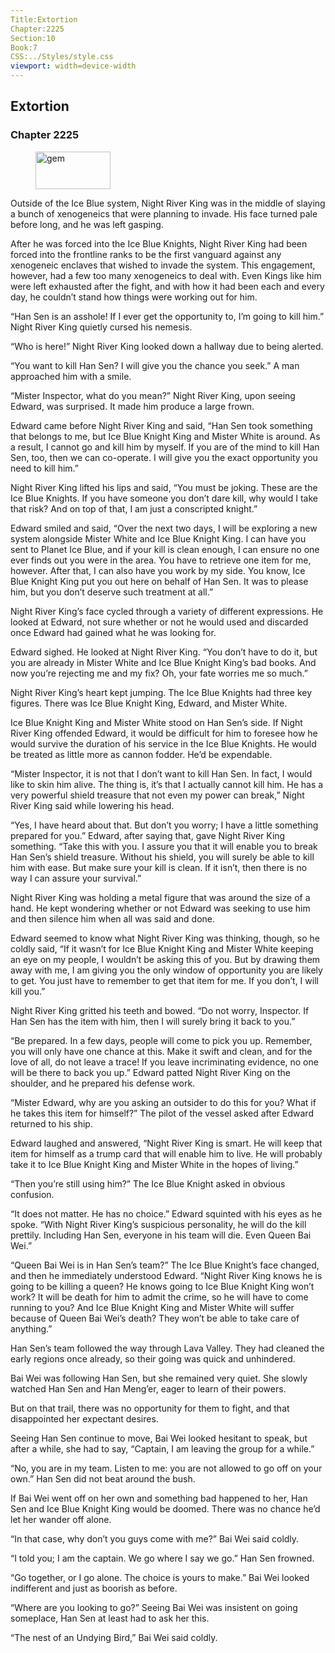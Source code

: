 ```yaml
---
Title:Extortion 
Chapter:2225 
Section:10 
Book:7 
CSS:../Styles/style.css 
viewport: width=device-width
---
```

  
## Extortion
### Chapter 2225
  
<figure>
	<img src="../Images/gem.gif" alt="gem" id="gem" width="120" height="60" />
</figure>
  

  
Outside of the Ice Blue system, Night River King was in the middle of slaying a bunch of xenogeneics that were planning to invade. His face turned pale before long, and he was left gasping.

After he was forced into the Ice Blue Knights, Night River King had been forced into the frontline ranks to be the first vanguard against any xenogeneic enclaves that wished to invade the system. This engagement, however, had a few too many xenogeneics to deal with. Even Kings like him were left exhausted after the fight, and with how it had been each and every day, he couldn’t stand how things were working out for him.

“Han Sen is an asshole! If I ever get the opportunity to, I’m going to kill him.” Night River King quietly cursed his nemesis.

“Who is here!” Night River King looked down a hallway due to being alerted.

“You want to kill Han Sen? I will give you the chance you seek.” A man approached him with a smile.

“Mister Inspector, what do you mean?” Night River King, upon seeing Edward, was surprised. It made him produce a large frown.

Edward came before Night River King and said, “Han Sen took something that belongs to me, but Ice Blue Knight King and Mister White is around. As a result, I cannot go and kill him by myself. If you are of the mind to kill Han Sen, too, then we can co-operate. I will give you the exact opportunity you need to kill him.”

Night River King lifted his lips and said, “You must be joking. These are the Ice Blue Knights. If you have someone you don’t dare kill, why would I take that risk? And on top of that, I am just a conscripted knight.”

Edward smiled and said, “Over the next two days, I will be exploring a new system alongside Mister White and Ice Blue Knight King. I can have you sent to Planet Ice Blue, and if your kill is clean enough, I can ensure no one ever finds out you were in the area. You have to retrieve one item for me, however. After that, I can also have you work by my side. You know, Ice Blue Knight King put you out here on behalf of Han Sen. It was to please him, but you don’t deserve such treatment at all.”

Night River King’s face cycled through a variety of different expressions. He looked at Edward, not sure whether or not he would used and discarded once Edward had gained what he was looking for.

Edward sighed. He looked at Night River King. “You don’t have to do it, but you are already in Mister White and Ice Blue Knight King’s bad books. And now you’re rejecting me and my fix? Oh, your fate worries me so much.”

Night River King’s heart kept jumping. The Ice Blue Knights had three key figures. There was Ice Blue Knight King, Edward, and Mister White.

Ice Blue Knight King and Mister White stood on Han Sen’s side. If Night River King offended Edward, it would be difficult for him to foresee how he would survive the duration of his service in the Ice Blue Knights. He would be treated as little more as cannon fodder. He’d be expendable.

“Mister Inspector, it is not that I don’t want to kill Han Sen. In fact, I would like to skin him alive. The thing is, it’s that I actually cannot kill him. He has a very powerful shield treasure that not even my power can break,” Night River King said while lowering his head.

“Yes, I have heard about that. But don’t you worry; I have a little something prepared for you.” Edward, after saying that, gave Night River King something. “Take this with you. I assure you that it will enable you to break Han Sen’s shield treasure. Without his shield, you will surely be able to kill him with ease. But make sure your kill is clean. If it isn’t, then there is no way I can assure your survival.”

Night River King was holding a metal figure that was around the size of a hand. He kept wondering whether or not Edward was seeking to use him and then silence him when all was said and done.

Edward seemed to know what Night River King was thinking, though, so he coldly said, “If it wasn’t for Ice Blue Knight King and Mister White keeping an eye on my people, I wouldn’t be asking this of you. But by drawing them away with me, I am giving you the only window of opportunity you are likely to get. You just have to remember to get that item for me. If you don’t, I will kill you.”

Night River King gritted his teeth and bowed. “Do not worry, Inspector. If Han Sen has the item with him, then I will surely bring it back to you.”

“Be prepared. In a few days, people will come to pick you up. Remember, you will only have one chance at this. Make it swift and clean, and for the love of all, do not leave a trace! If you leave incriminating evidence, no one will be there to back you up.” Edward patted Night River King on the shoulder, and he prepared his defense work.

“Mister Edward, why are you asking an outsider to do this for you? What if he takes this item for himself?” The pilot of the vessel asked after Edward returned to his ship.

Edward laughed and answered, “Night River King is smart. He will keep that item for himself as a trump card that will enable him to live. He will probably take it to Ice Blue Knight King and Mister White in the hopes of living.”

“Then you’re still using him?” The Ice Blue Knight asked in obvious confusion.

“It does not matter. He has no choice.” Edward squinted with his eyes as he spoke. “With Night River King’s suspicious personality, he will do the kill prettily. Including Han Sen, everyone in his team will die. Even Queen Bai Wei.”

“Queen Bai Wei is in Han Sen’s team?” The Ice Blue Knight’s face changed, and then he immediately understood Edward. “Night River King knows he is going to be killing a queen? He knows going to Ice Blue Knight King won’t work? It will be death for him to admit the crime, so he will have to come running to you? And Ice Blue Knight King and Mister White will suffer because of Queen Bai Wei’s death? They won’t be able to take care of anything.”

Han Sen’s team followed the way through Lava Valley. They had cleaned the early regions once already, so their going was quick and unhindered.

Bai Wei was following Han Sen, but she remained very quiet. She slowly watched Han Sen and Han Meng’er, eager to learn of their powers.

But on that trail, there was no opportunity for them to fight, and that disappointed her expectant desires.

Seeing Han Sen continue to move, Bai Wei looked hesitant to speak, but after a while, she had to say, “Captain, I am leaving the group for a while.”

“No, you are in my team. Listen to me: you are not allowed to go off on your own.” Han Sen did not beat around the bush.

If Bai Wei went off on her own and something bad happened to her, Han Sen and Ice Blue Knight King would be doomed. There was no chance he’d let her wander off alone.

“In that case, why don’t you guys come with me?” Bai Wei said coldly.

“I told you; I am the captain. We go where I say we go.” Han Sen frowned.

“Go together, or I go alone. The choice is yours to make.” Bai Wei looked indifferent and just as boorish as before.

“Where are you looking to go?” Seeing Bai Wei was insistent on going someplace, Han Sen at least had to ask her this.

“The nest of an Undying Bird,” Bai Wei said coldly.